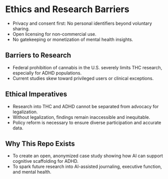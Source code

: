 # Ethics and Research Barriers
- Privacy and consent first: No personal identifiers beyond voluntary sharing.
- Open licensing for non-commercial use.
- No gatekeeping or monetization of mental health insights.

## Barriers to Research
- Federal prohibition of cannabis in the U.S. severely limits THC research, especially for ADHD populations.
- Current studies skew toward privileged users or clinical exceptions.

## Ethical Imperatives
- Research into THC and ADHD cannot be separated from advocacy for legalization.
- Without legalization, findings remain inaccessible and inequitable.
- Policy reform is necessary to ensure diverse participation and accurate data.

## Why This Repo Exists
- To create an open, anonymized case study showing how AI can support cognitive scaffolding for ADHD.
- To spark future research into AI-assisted journaling, executive function, and mental health.
